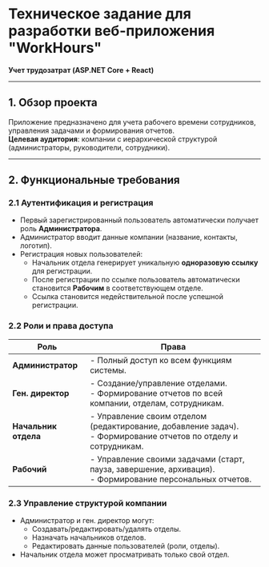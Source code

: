 # Техническое задание для разработки веб-приложения "WorkHours"
**Учет трудозатрат (ASP.NET Core + React)**

---

## 1. **Обзор проекта**
Приложение предназначено для учета рабочего времени сотрудников, управления задачами и формирования отчетов.  
**Целевая аудитория**: компании с иерархической структурой (администраторы, руководители, сотрудники).

---

## 2. **Функциональные требования**

### 2.1 **Аутентификация и регистрация**
- Первый зарегистрированный пользователь автоматически получает роль **Администратора**.
- Администратор вводит данные компании (название, контакты, логотип).
- Регистрация новых пользователей:
    - Начальник отдела генерирует уникальную **одноразовую ссылку** для регистрации.
    - После регистрации по ссылке пользователь автоматически становится **Рабочим** в соответствующем отделе.
    - Ссылка становится недействительной после успешной регистрации.

### 2.2 **Роли и права доступа**
| Роль                | Права                                                                                     |  
|----------------------|------------------------------------------------------------------------------------------|  
| **Администратор**    | - Полный доступ ко всем функциям системы.                                               |  
| **Ген. директор**    | - Создание/управление отделами.<br>- Формирование отчетов по всей компании, отделам, сотрудникам. |  
| **Начальник отдела** | - Управление своим отделом (редактирование, добавление задач).<br>- Формирование отчетов по отделу и сотрудникам. |  
| **Рабочий**          | - Управление своими задачами (старт, пауза, завершение, архивация).<br>- Формирование персональных отчетов. |  

### 2.3 **Управление структурой компании**
- Администратор и ген. директор могут:
    - Создавать/редактировать/удалять отделы.
    - Назначать начальников отделов.
    - Редактировать данные пользователей (роли, отделы).
- Начальник отдела может просматривать только свой отдел.
